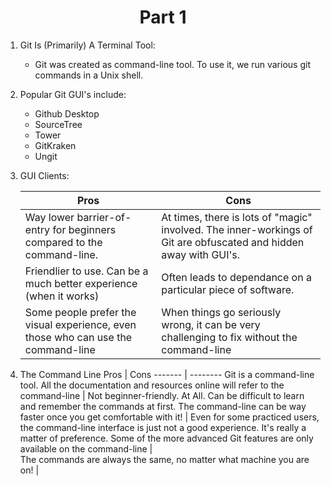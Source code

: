 <h1 align="center">Part 1</h1>

1. Git Is (Primarily) A Terminal Tool:
	* Git was created as command-line tool.  To use it, we run various git commands in a Unix shell.
2. Popular Git GUI's include:
	* Github Desktop
	* SourceTree
	* Tower
	* GitKraken
	* Ungit
3. GUI Clients:

	  Pros                                     | Cons                           
	------------------------------ | ----------------------------
  	Way lower barrier-of-entry for beginners compared to the command-line. | At times, there is lots of "magic" involved.  The inner-workings of Git are obfuscated and hidden away with GUI's.
  	Friendlier to use.  Can be a much better experience (when it works) | Often leads to dependance on a particular piece of software.
  	Some people prefer the visual experience, even those who can use the command-line | When things go seriously wrong, it can be very challenging to fix without the command-line

4. The Command Line
	Pros   | Cons
	------- | --------
  	Git is a command-line tool.  All the documentation and resources online will refer to the command-line | Not beginner-friendly.  At All. Can be difficult to learn and remember the commands at first.
  	The command-line can be way faster once you get comfortable with it! |  Even for some practiced users, the command-line interface is just not a good experience.  It's really a matter of preference.
	  Some of the more advanced Git features are only available on the command-line |   
	  The commands are always the same, no matter what machine you are on! |


